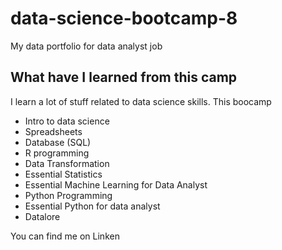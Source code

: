 # data-science-bootcamp-8
My data portfolio for data analyst job


## What have I learned from this camp

I learn a lot of stuff related to data science skills. This boocamp

- Intro to data science
- Spreadsheets
- Database (SQL)
- R programming
- Data Transformation
- Essential Statistics
- Essential Machine Learning for Data Analyst
- Python Programming
- Essential Python for data analyst
- Datalore

You can find me on Linken
